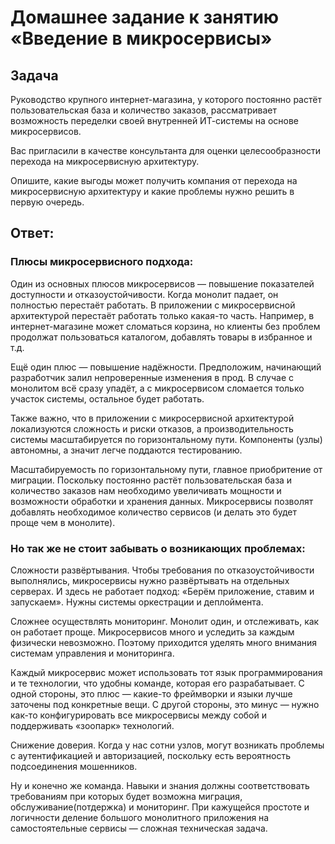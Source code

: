 # Домашнее задание к занятию «Введение в микросервисы»

## Задача

Руководство крупного интернет-магазина, у которого постоянно растёт пользовательская база и количество заказов, рассматривает возможность переделки своей внутренней   ИТ-системы на основе микросервисов. 

Вас пригласили в качестве консультанта для оценки целесообразности перехода на микросервисную архитектуру. 

Опишите, какие выгоды может получить компания от перехода на микросервисную архитектуру и какие проблемы нужно решить в первую очередь.

## Ответ:

### Плюсы микросервисного подхода:
Один из основных плюсов микросервисов — повышение показателей доступности и отказоустойчивости. Когда монолит падает, он полностью перестаёт работать. В приложении с микросервисной архитектурой перестаёт работать только какая-то часть. Например, в интернет-магазине может сломаться корзина, но клиенты без проблем продолжат пользоваться каталогом, добавлять товары в избранное и т.д. 

Ещё один плюс — повышение надёжности. Предположим, начинающий разработчик залил непроверенные изменения в прод. В случае с монолитом всё сразу упадёт, а с микросервисом сломается только участок системы, остальное будет работать. 

Также важно, что в приложении с микросервисной архитектурой локализуются сложность и риски отказов, а производительность системы масштабируется по горизонтальному пути. Компоненты (узлы) автономны, а значит легче поддаются тестированию. 

Масштабируемость по горизонтальному пути, главное приобритение от миграции. Поскольку постоянно растёт пользовательская база и количество заказов нам необходимо увеличивать мощности и возможности обработки и хранения данных. Микросервисы позволят добавлять необходимое количество сервисов (и делать это будет проще чем в монолите).

### Но так же не стоит забывать о возникающих проблемах: 

Сложности развёртывания. Чтобы требования по отказоустойчивости выполнялись, микросервисы нужно развёртывать на отдельных серверах. И здесь не работает подход: «Берём приложение, ставим и запускаем». Нужны системы оркестрации и деплоймента. 

Сложнее осуществлять мониторинг. Монолит один, и отслеживать, как он работает проще. Микросервисов много и уследить за каждым физически невозможно. Поэтому приходится уделять много внимания системам управления и мониторинга.

Каждый микросервис может использовать тот язык программирования и те технологии, что удобны команде, которая его разрабатывает. С одной стороны, это плюс — какие-то фреймворки и языки лучше заточены под конкретные вещи. С другой стороны, это минус — нужно как-то конфигурировать все микросервисы между собой и поддерживать «зоопарк» технологий. 

Снижение доверия. Когда у нас сотни узлов, могут возникать проблемы с аутентификацией и авторизацией, поскольку есть вероятность подсоединения мошенников. 

Ну и конечно же команда. Навыки и знания должны соответствовать требованиям при которых будет возможна миграция, обслуживание(потдержка) и мониторинг. При кажущейся простоте и логичности деление большого монолитного приложения на самостоятельные сервисы — сложная техническая задача. 

